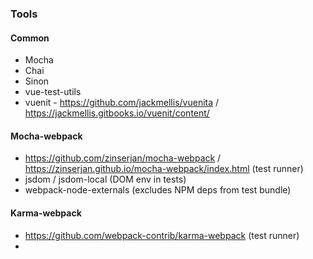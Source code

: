 ### Tools


#### Common
- Mocha
- Chai
- Sinon
- vue-test-utils 
- vuenit - https://github.com/jackmellis/vuenita / https://jackmellis.gitbooks.io/vuenit/content/

#### Mocha-webpack
- https://github.com/zinserjan/mocha-webpack / https://zinserjan.github.io/mocha-webpack/index.html (test runner)
- jsdom / jsdom-local (DOM env in tests)
- webpack-node-externals (excludes NPM deps from test bundle)


#### Karma-webpack
- https://github.com/webpack-contrib/karma-webpack (test runner)
- 
